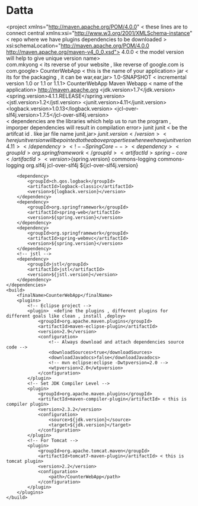 # Datta
<project xmlns="http://maven.apache.org/POM/4.0.0"                < these lines are to connect central
	 xmlns:xsi="http://www.w3.org/2001/XMLSchema-instance"        < repo where we have plugins dependencies to be downloaded >
	xsi:schemaLocation="http://maven.apache.org/POM/4.0.0 http://maven.apache.org/maven-v4_0_0.xsd">
	<modelVersion>4.0.0</modelVersion>   < the model version will help to give unique version name>  
	<groupId>com.mkyong</groupId>  < its reverse of your website , like reverse of google.com is com.google>
	<artifactId>CounterWebApp</artifactId> < this is the name of your application>
	<packaging>jar</packaging> < its for the packaging , it can be war,ear,jar>
	<version>1.0-SNAPSHOT</version> < incremental version 1.0 or 1.1 or 1.1.1>
	<name>CounterWebApp Maven Webapp</name>  < name of the application>
	<url>http://maven.apache.org</url> <url of the application>
	<properties>    <properties help to define our version of dependencies and change them accordingly>
		<jdk.version>1.7</jdk.version>
		<spring.version>4.1.1.RELEASE</spring.version>
		<jstl.version>1.2</jstl.version>
		<junit.version>4.11</junit.version>
		<logback.version>1.0.13</logback.version>
		<jcl-over-slf4j.version>1.7.5</jcl-over-slf4j.version>
	</properties>	
	<dependencies>	< dependencies are the libraries which help us to run the program , imporper dependencies will result in compilation error>
	<!-- Unit Test -->
		<dependency>
			<groupId>junit</groupId>  <will be the name of the dependency>
			<artifactId>junit</artifactId>  < be the artifcat id . like jar file name junit.jar>
			<version>${junit.version}</version> < here junit version will be pointed to the above properties where we have junit verion 4.11>
		</dependency>
		<!-- Spring Core -->
		<dependency>
			<groupId>org.springframework</groupId> 
			<artifactId>spring-core</artifactId>
			<version>${spring.version}</version>
			<exclusions>
				<exclusion> <exclude what you dont require>
					<groupId>commons-logging</groupId>
					<artifactId>commons-logging</artifactId>
				</exclusion>
			</exclusions>
		</dependency>
		<dependency>
			<groupId>org.slf4j</groupId>
			<artifactId>jcl-over-slf4j</artifactId>
			<version>${jcl-over-slf4j.version}</version>
		</dependency>

		<dependency>
			<groupId>ch.qos.logback</groupId>
			<artifactId>logback-classic</artifactId>
			<version>${logback.version}</version>
		</dependency>
		<dependency>
			<groupId>org.springframework</groupId>
			<artifactId>spring-web</artifactId>
			<version>${spring.version}</version>
		</dependency>
		<dependency>
			<groupId>org.springframework</groupId>
			<artifactId>spring-webmvc</artifactId>
			<version>${spring.version}</version>
		</dependency>
		<!-- jstl -->
		<dependency>
			<groupId>jstl</groupId>
			<artifactId>jstl</artifactId>
			<version>${jstl.version}</version>
		</dependency>
	</dependencies>
	<build>
		<finalName>CounterWebApp</finalName>
		<plugins>
		    <!-- Eclipse project -->
			<plugin>  <define the plugins , different plugins for different goals like clean , install ,deploy>
				<groupId>org.apache.maven.plugins</groupId>
				<artifactId>maven-eclipse-plugin</artifactId>
				<version>2.9</version>
				<configuration>
				    <!-- Always download and attach dependencies source code -->
					<downloadSources>true</downloadSources>
					<downloadJavadocs>false</downloadJavadocs>
					<!-- mvn eclipse:eclipse -Dwtpversion=2.0 -->
					<wtpversion>2.0</wtpversion>
				</configuration>
			</plugin>	
			<!-- Set JDK Compiler Level -->
			<plugin>
				<groupId>org.apache.maven.plugins</groupId>
				<artifactId>maven-compiler-plugin</artifactId> < this is compiler plugin>
				<version>2.3.2</version>
				<configuration>
					<source>${jdk.version}</source>
					<target>${jdk.version}</target>
				</configuration>
			</plugin>
			<!-- For Tomcat -->
			<plugin>
				<groupId>org.apache.tomcat.maven</groupId>
				<artifactId>tomcat7-maven-plugin</artifactId> < this is tomcat plugin>
				<version>2.2</version>
				<configuration>
					<path>/CounterWebApp</path>
				</configuration>
			</plugin>
		</plugins>
	</build>
